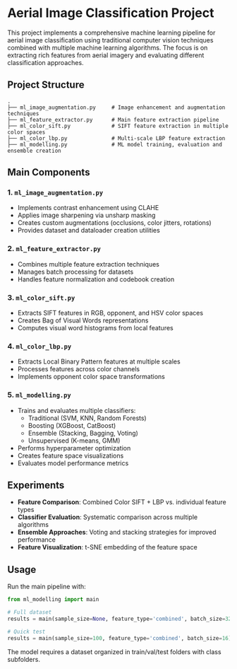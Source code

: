 # Aerial Image Classification Project

This project implements a comprehensive machine learning pipeline for aerial image classification using traditional computer vision techniques combined with multiple machine learning algorithms. The focus is on extracting rich features from aerial imagery and evaluating different classification approaches.

## Project Structure

```
.
├── ml_image_augmentation.py     # Image enhancement and augmentation techniques
├── ml_feature_extractor.py      # Main feature extraction pipeline
├── ml_color_sift.py             # SIFT feature extraction in multiple color spaces
├── ml_color_lbp.py              # Multi-scale LBP feature extraction
├── ml_modelling.py              # ML model training, evaluation and ensemble creation
```

## Main Components

### 1. `ml_image_augmentation.py`
- Implements contrast enhancement using CLAHE
- Applies image sharpening via unsharp masking
- Creates custom augmentations (occlusions, color jitters, rotations)
- Provides dataset and dataloader creation utilities

### 2. `ml_feature_extractor.py`
- Combines multiple feature extraction techniques
- Manages batch processing for datasets
- Handles feature normalization and codebook creation

### 3. `ml_color_sift.py`
- Extracts SIFT features in RGB, opponent, and HSV color spaces
- Creates Bag of Visual Words representations
- Computes visual word histograms from local features

### 4. `ml_color_lbp.py`
- Extracts Local Binary Pattern features at multiple scales
- Processes features across color channels
- Implements opponent color space transformations

### 5. `ml_modelling.py`
- Trains and evaluates multiple classifiers:
  - Traditional (SVM, KNN, Random Forests)
  - Boosting (XGBoost, CatBoost)
  - Ensemble (Stacking, Bagging, Voting)
  - Unsupervised (K-means, GMM)
- Performs hyperparameter optimization
- Creates feature space visualizations
- Evaluates model performance metrics

## Experiments

- **Feature Comparison**: Combined Color SIFT + LBP vs. individual feature types
- **Classifier Evaluation**: Systematic comparison across multiple algorithms
- **Ensemble Approaches**: Voting and stacking strategies for improved performance
- **Feature Visualization**: t-SNE embedding of the feature space

## Usage

Run the main pipeline with:
```python
from ml_modelling import main

# Full dataset
results = main(sample_size=None, feature_type='combined', batch_size=32)

# Quick test
results = main(sample_size=100, feature_type='combined', batch_size=16)
```

The model requires a dataset organized in train/val/test folders with class subfolders.
